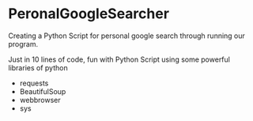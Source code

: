 # PeronalGoogleSearcher
Creating a Python Script for personal google search through running our program.

Just in 10 lines of code, fun with Python Script using some powerful libraries of python
* requests
* BeautifulSoup
* webbrowser
* sys
